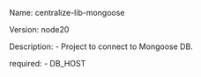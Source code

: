 Name: centralize-lib-mongoose

Version: node20

Description: - Project to connect to Mongoose DB.

required: - DB_HOST
